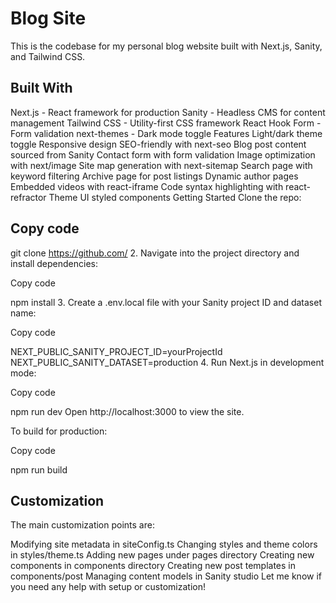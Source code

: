# Blog Site
This is the codebase for my personal blog website built with Next.js, Sanity, and Tailwind CSS.

## Built With
Next.js - React framework for production
Sanity - Headless CMS for content management
Tailwind CSS - Utility-first CSS framework
React Hook Form - Form validation
next-themes - Dark mode toggle
Features
Light/dark theme toggle
Responsive design
SEO-friendly with next-seo
Blog post content sourced from Sanity
Contact form with form validation
Image optimization with next/image
Site map generation with next-sitemap
Search page with keyword filtering
Archive page for post listings
Dynamic author pages
Embedded videos with react-iframe
Code syntax highlighting with react-refractor
Theme UI styled components
Getting Started
Clone the repo:
<!---->
## Copy code

git clone https://github.com/<your-repo-url>
2.  Navigate into the project directory and install dependencies:

<!---->
Copy code

npm install
3.  Create a .env.local file with your Sanity project ID and dataset name:

<!---->
Copy code

NEXT_PUBLIC_SANITY_PROJECT_ID=yourProjectId  
NEXT_PUBLIC_SANITY_DATASET=production
4.  Run Next.js in development mode:

<!---->
Copy code

npm run dev
Open http://localhost:3000 to view the site.

To build for production:
<!---->
Copy code

npm run build
## Customization
The main customization points are:

Modifying site metadata in siteConfig.ts
Changing styles and theme colors in styles/theme.ts
Adding new pages under pages directory
Creating new components in components directory
Creating new post templates in components/post
Managing content models in Sanity studio
Let me know if you need any help with setup or customization!
